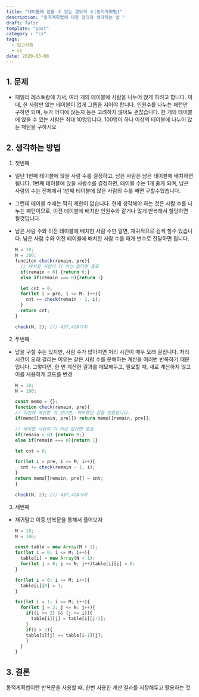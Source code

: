 ```yaml
---
title: "테이블에 앉을 수 있는 경우의 수(동적계획법)"
description: "동적계획법에 대한 정의와 생각하는 법 "
draft: false
template: "post"
category : "cs" 
tags:
  - 알고리즘
  - cs
date: 2020-03-08
---
```


## 1. 문제
  - 패밀리 레스토랑에 가서, 여러 개의 테이블에 사람을 나누어 앉게 하려고 합니다. 이때, 한 사람만 앉는 테이블이 없게 그룹을 지어야 합니다. 인원수를 나누는 패턴만 구하면 되며, 누가 어디에 앉는지 등은 고려하지 않아도 괜찮습니다. 한 개의 테이블에 앉을 수 있는 사람은 최대 10명입니다. 100명이 하나 이상의 테이블에 나누어 앉는 패턴을 구하시오

## 2. 생각하는 방법
1. 첫번째
- 일단 1번째 테이블에 앉을 사람 수를 결정하고, 남은 사람은 남은 테이블에 배치하면 됩니다. 1번째 테이블에 앉을 사람수를 결정하면, 테이블 수는 1개 줄게 되며,  남은 사람의 수는 전체에서 1번째 테이블에 앉은 사람의 수를 빼면 구할수있습니다.
- 그런데 테이블 수에는 딱히 제한이 없습니다. 현재 생각해야 하는 것은 사람 수를 나누는 패턴이므로, 이전 테이블에 배치한 인원수와 같거나 많게 반복해서 할당하면 될것입니다.
- 남은 사람 수와 이전 테이블에 배치한 사람 수만 알면, 재귀적으로 검색 할수 있습니다. 남은 사람 수와 이전 테이블에 배치한 사람 수를 매개 변수로 전달하면 됩니다. 

    ```js
    M = 10;
    N = 100;
    funciton check(remain, pre){
      // 배치할 사람이 더 이상 없다면 종료
      if(remain < 0) {return 0;}
      else if(remain === 0){return 1}

      let cnt = 0;
      for(let i = pre, i <= M; i++){
        cnt += check(remain - 1, i);
      }
      return cnt;
    }

    check(N, 2); /// 437,420가지
    ```

2. 두번째
 - 답을 구할 수는 있지만, 사람 수가 많아지면 처리 시간이 매우 오래 걸립니다. 처리 시간이 오래 걸리는 이유는 같은 사람 수를 분배하는 계산을 여러번 반복하기 때문입니다. 그렇다면, 한 번 계산한 결과를 메모해두고, 필요할 때, 새로 계산하지 않고 이를 사용하게 코드를 변경

      ```js
      M = 10;
      N = 100;

      const memo = {};
      function check(remain, pre){
      // 이전에 계산한 적 있다면, 메모했던 값을 반환합니다.
      if(memo[[remain, pre]]) return memo[[remain, pre]];

      // 배치할 사람이 더 이상 없다면 종료
      if(remain < 0) {return 0;}
      else if(remain === 0){return 1}

      let cnt = 0;

      for(let i = pre, i <= M; i++){
        cnt += check(remain - 1, i);
      }
      return memo[[remain, pre]] = cnt;
      }

      check(N, 2); /// 437,420가지
      ```

3. 세번째
-  재귀말고 이중 반복문을 통해서 풀어보자

      ```js
      M = 10;
      N = 100;

      const table = new Array(M + 1);
      for(let i = 0; i <= M; i++){
        table[i] = new Array(N + 1);
        for(let j = 0; j <= N; j++)table[i][j] = 0;
      }

      for(let i = 0; i <= M; i++){
        table[i][0] = 1;
      }

      for(let i = 1; i <= M; i++){
        for(let j = 2; j <= N; j++){
          if((i >= 2) && (j >= i)){
            table[i][j] = table[i][j-1];
          }
          if(i > 2){
          table[i][j] += table[i-1][j];
          }
        }
      }
      ```


## 3. 결론
동적계획법이란 반복문을 사용할 때, 한번 사용한 계산 결과를 저장해두고 활용하는 것
